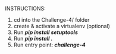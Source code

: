 INSTRUCTIONS:
1. cd into the Challenge-4/ folder
2. create & activate a virtualenv (optional)
3. Run ***pip install setuptools***
4. Run ***pip install .***
5. Run entry point: ***challenge-4***
